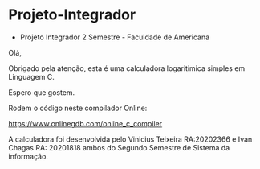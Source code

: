 # Projeto-Integrador
- Projeto Integrador 2 Semestre - Faculdade de Americana

Olá,

Obrigado pela atenção, esta é uma calculadora logaritimica simples em Linguagem C.

Espero que gostem.

Rodem o código neste compilador Online:

https://www.onlinegdb.com/online_c_compiler

A calculadora foi desenvolvida pelo Vinicius Teixeira RA:20202366 e Ivan Chagas RA: 20201818 ambos do Segundo Semestre de Sistema da informação.

